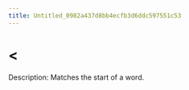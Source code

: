 ```yaml
---
title: Untitled_0982a437d8bb4ecfb3d6ddc597551c53
---
```


# \<

Description: Matches the start of a word.